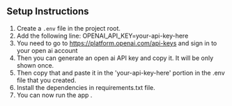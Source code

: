 ## Setup Instructions
1. Create a `.env` file in the project root.
2. Add the following line: OPENAI_API_KEY=your-api-key-here 
3. You need to go to https://platform.openai.com/api-keys and sign in to your open ai account
4. Then you can generate an open ai API key and copy it. It will be only shown once.
5. Then copy that and paste it in the 'your-api-key-here' portion in the .env file that you created.
6. Install the dependencies in requirements.txt file.
7. You can now run the app .
